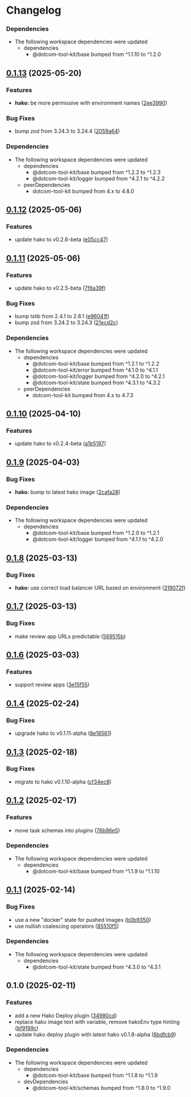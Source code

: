 # Changelog

### Dependencies

* The following workspace dependencies were updated
  * dependencies
    * @dotcom-tool-kit/base bumped from ^1.1.10 to ^1.2.0

## [0.1.13](https://github.com/Financial-Times/dotcom-tool-kit/compare/hako-v0.1.12...hako-v0.1.13) (2025-05-20)


### Features

* **hako:** be more permissive with environment names ([2ee3990](https://github.com/Financial-Times/dotcom-tool-kit/commit/2ee39900038dbee4b8aec9e9597b10588f454573))


### Bug Fixes

* bump zod from 3.24.3 to 3.24.4 ([2059a64](https://github.com/Financial-Times/dotcom-tool-kit/commit/2059a64ff9ab1b246f5b4e6b5b66f465be596b9e))


### Dependencies

* The following workspace dependencies were updated
  * dependencies
    * @dotcom-tool-kit/base bumped from ^1.2.2 to ^1.2.3
    * @dotcom-tool-kit/logger bumped from ^4.2.1 to ^4.2.2
  * peerDependencies
    * dotcom-tool-kit bumped from 4.x to 4.8.0

## [0.1.12](https://github.com/Financial-Times/dotcom-tool-kit/compare/hako-v0.1.11...hako-v0.1.12) (2025-05-06)


### Features

* update hako to v0.2.6-beta ([e05cc47](https://github.com/Financial-Times/dotcom-tool-kit/commit/e05cc479bf8127b95326641d2194b7931cf149f5))

## [0.1.11](https://github.com/Financial-Times/dotcom-tool-kit/compare/hako-v0.1.10...hako-v0.1.11) (2025-05-06)


### Features

* update hako to v0.2.5-beta ([7f6a39f](https://github.com/Financial-Times/dotcom-tool-kit/commit/7f6a39fa3b20a5524d9f5ee73637353e423a9a28))


### Bug Fixes

* bump tslib from 2.4.1 to 2.8.1 ([e96041f](https://github.com/Financial-Times/dotcom-tool-kit/commit/e96041fd539954bf26652a35e3d86330e47deeb6))
* bump zod from 3.24.2 to 3.24.3 ([21ecd2c](https://github.com/Financial-Times/dotcom-tool-kit/commit/21ecd2ccaf42f11a78e0b6f06f5ef2352aa91703))


### Dependencies

* The following workspace dependencies were updated
  * dependencies
    * @dotcom-tool-kit/base bumped from ^1.2.1 to ^1.2.2
    * @dotcom-tool-kit/error bumped from ^4.1.0 to ^4.1.1
    * @dotcom-tool-kit/logger bumped from ^4.2.0 to ^4.2.1
    * @dotcom-tool-kit/state bumped from ^4.3.1 to ^4.3.2
  * peerDependencies
    * dotcom-tool-kit bumped from 4.x to 4.7.3

## [0.1.10](https://github.com/Financial-Times/dotcom-tool-kit/compare/hako-v0.1.9...hako-v0.1.10) (2025-04-10)


### Features

* update hako to v0.2.4-beta ([a1b5197](https://github.com/Financial-Times/dotcom-tool-kit/commit/a1b5197251aabbb9ff5a7abf70e17a6ab01dc606))

## [0.1.9](https://github.com/Financial-Times/dotcom-tool-kit/compare/hako-v0.1.8...hako-v0.1.9) (2025-04-03)


### Bug Fixes

* **hako:** bump to latest hako image ([2cafa28](https://github.com/Financial-Times/dotcom-tool-kit/commit/2cafa28caeb76bbd8043abba6b3dd7a9f79c6829))


### Dependencies

* The following workspace dependencies were updated
  * dependencies
    * @dotcom-tool-kit/base bumped from ^1.2.0 to ^1.2.1
    * @dotcom-tool-kit/logger bumped from ^4.1.1 to ^4.2.0

## [0.1.8](https://github.com/Financial-Times/dotcom-tool-kit/compare/hako-v0.1.7...hako-v0.1.8) (2025-03-13)


### Bug Fixes

* **hako:** use correct load balancer URL based on environment ([319072f](https://github.com/Financial-Times/dotcom-tool-kit/commit/319072fe693fd342527c68b269714f83993cc254))

## [0.1.7](https://github.com/Financial-Times/dotcom-tool-kit/compare/hako-v0.1.6...hako-v0.1.7) (2025-03-13)


### Bug Fixes

* make review app URLs predictable ([569515b](https://github.com/Financial-Times/dotcom-tool-kit/commit/569515ba94c00fd57d2b0dc88728c6fc5c41a5e9))

## [0.1.6](https://github.com/Financial-Times/dotcom-tool-kit/compare/hako-v0.1.5...hako-v0.1.6) (2025-03-03)


### Features

* support review apps ([3e15f55](https://github.com/Financial-Times/dotcom-tool-kit/commit/3e15f55c24afec7c3c80f75b5fc0316a8232f110))

## [0.1.4](https://github.com/Financial-Times/dotcom-tool-kit/compare/hako-v0.1.3...hako-v0.1.4) (2025-02-24)


### Bug Fixes

* upgrade hako to v0.1.11-alpha ([8e18561](https://github.com/Financial-Times/dotcom-tool-kit/commit/8e18561eefd2e9f248c96391d6235d220ac8df9b))

## [0.1.3](https://github.com/Financial-Times/dotcom-tool-kit/compare/hako-v0.1.2...hako-v0.1.3) (2025-02-18)


### Bug Fixes

* migrate to hako v0.1.10-alpha ([cf34ec8](https://github.com/Financial-Times/dotcom-tool-kit/commit/cf34ec8ed9a8887e6fa2babbdb3b48203babf4a7))

## [0.1.2](https://github.com/Financial-Times/dotcom-tool-kit/compare/hako-v0.1.1...hako-v0.1.2) (2025-02-17)


### Features

* move task schemas into plugins ([76b96e5](https://github.com/Financial-Times/dotcom-tool-kit/commit/76b96e54ea0c9880bbedcc708ffde77638c8c267))


### Dependencies

* The following workspace dependencies were updated
  * dependencies
    * @dotcom-tool-kit/base bumped from ^1.1.9 to ^1.1.10

## [0.1.1](https://github.com/Financial-Times/dotcom-tool-kit/compare/hako-v0.1.0...hako-v0.1.1) (2025-02-14)


### Bug Fixes

* use a new "docker" state for pushed images ([b0b9350](https://github.com/Financial-Times/dotcom-tool-kit/commit/b0b9350128faa5a2eef644a264da527c39fd93f5))
* use nullish coalescing operators ([85510f5](https://github.com/Financial-Times/dotcom-tool-kit/commit/85510f583f1cd6b4c80908c3f26b5bb249384249))


### Dependencies

* The following workspace dependencies were updated
  * dependencies
    * @dotcom-tool-kit/state bumped from ^4.3.0 to ^4.3.1

## 0.1.0 (2025-02-11)


### Features

* add a new Hako Deploy plugin ([34980cd](https://github.com/Financial-Times/dotcom-tool-kit/commit/34980cd8763c24bc457c5355f46cd69b756f1755))
* replace hako image text with variable, remove hakoEnv type hinting ([bf9199c](https://github.com/Financial-Times/dotcom-tool-kit/commit/bf9199cb43b3331b17086265ac8dda651e30f824))
* update hako deploy plugin with latest hako v0.1.8-alpha ([6bdfcb9](https://github.com/Financial-Times/dotcom-tool-kit/commit/6bdfcb93517f927184f41e27a16c015ceb638a5f))


### Dependencies

* The following workspace dependencies were updated
  * dependencies
    * @dotcom-tool-kit/base bumped from ^1.1.8 to ^1.1.9
  * devDependencies
    * @dotcom-tool-kit/schemas bumped from ^1.8.0 to ^1.9.0
